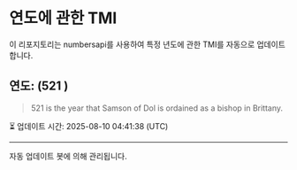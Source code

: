 
# 연도에 관한 TMI

이 리포지토리는 numbersapi를 사용하여 특정 년도에 관한 TMI를 자동으로 업데이트합니다.

## 연도: (521 )
> 521 is the year that Samson of Dol is ordained as a bishop in Brittany.

⏳ 업데이트 시간: 2025-08-10 04:41:38 (UTC)

---
자동 업데이트 봇에 의해 관리됩니다.
